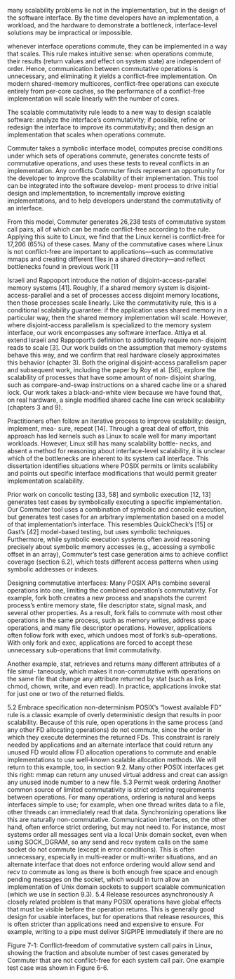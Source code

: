 many scalability problems lie not in the implementation, but in the design of the software interface. By the time developers have an implementation, a workload, and the hardware to demonstrate a bottleneck, interface-level solutions may be impractical or impossible.

whenever interface operations commute, they can be implemented in a way that scales.
This rule makes intuitive sense: when operations commute, their results (return values and effect on system state) are independent of order. Hence, communication between commutative operations is unnecessary, and eliminating it yields a conflict-free implementation. On modern shared-memory multicores, conflict-free operations can execute entirely from per-core caches, so the performance of a conflict-free implementation will scale linearly with the number of cores.


The scalable commutativity rule leads to a new way to design scalable software: analyze the interface’s commutativity; if possible, refine or redesign the interface to improve its commutativity; and then design an implementation that scales when operations commute.


 Commuter takes a symbolic interface model, computes precise conditions under which sets of operations commute, generates concrete tests of commutative operations, and uses these tests to reveal conflicts in an implementation. Any conflicts Commuter finds represent an opportunity for the developer to improve the scalability of their implementation. This tool can be integrated into the software develop- ment process to drive initial design and implementation, to incrementally improve existing implementations, and to help developers understand the commutativity of an interface.

From this model, Commuter generates 26,238 tests of commutative system call pairs, all of which can be made conflict-free according to the rule. Applying this suite to Linux, we find that the Linux kernel is conflict-free for 17,206 (65%) of these cases. Many of the commutative cases where Linux is not conflict-free are important to applications—such as commutative mmaps and creating different files in a shared directory—and reflect bottlenecks found in previous work [11


Israeli and Rappoport introduce the notion of disjoint-access-parallel memory systems [41]. Roughly, if a shared memory system is disjoint-access-parallel and a set of processes access disjoint memory locations, then those processes scale linearly. Like the commutativity rule, this is a conditional scalability guarantee: if the application uses shared memory in a particular way, then the shared memory implementation will scale. However, where disjoint-access parallelism is specialized to the memory system interface, our work encompasses any software interface. Attiya et al. extend Israeli and Rappoport’s definition to additionally require non- disjoint reads to scale [3]. Our work builds on the assumption that memory systems behave this way, and we confirm that real hardware closely approximates this behavior (chapter 3).
Both the original disjoint-access parallelism paper and subsequent work, including the paper by Roy et al. [56], explore the scalability of processes that have some amount of non- disjoint sharing, such as compare-and-swap instructions on a shared cache line or a shared lock. Our work takes a black-and-white view because we have found that, on real hardware, a single modified shared cache line can wreck scalability (chapters 3 and 9).

Practitioners often follow an iterative process to improve scalability: design, implement, mea- sure, repeat [14]. Through a great deal of effort, this approach has led kernels such as Linux to scale well for many important workloads. However, Linux still has many scalability bottle- necks, and absent a method for reasoning about interface-level scalability, it is unclear which of the bottlenecks are inherent to its system call interface. This dissertation identifies situations where POSIX permits or limits scalability and points out specific interface modifications that would permit greater implementation scalability.


Prior work on concolic testing [33, 58] and symbolic execution [12, 13] generates test cases by symbolically executing a specific implementation. Our Commuter tool uses a combination of symbolic and concolic execution, but generates test cases for an arbitrary implementation based on a model of that implementation’s interface. This resembles QuickCheck’s [15] or Gast’s [42] model-based testing, but uses symbolic techniques. Furthermore, while symbolic execution systems often avoid reasoning precisely about symbolic memory accesses (e.g., accessing a symbolic offset in an array), Commuter’s test case generation aims to achieve conflict coverage (section 6.2), which tests different access patterns when using symbolic addresses or indexes.


Designing commutative interfaces:
Many POSIX APIs combine several operations into one, limiting the combined operation’s commutativity. For example, fork both creates a new process and snapshots the current process’s entire memory state, file descriptor state, signal mask, and several other properties. As a result, fork fails to commute with most other operations in the same process, such as memory writes, address space operations, and many file descriptor operations. However, applications often follow fork with exec, which undoes most of fork’s sub-operations. With only fork and exec, applications are forced to accept these unnecessary sub-operations that limit commutativity.

Another example, stat, retrieves and returns many different attributes of a file simul- taneously, which makes it non-commutative with operations on the same file that change any attribute returned by stat (such as link, chmod, chown, write, and even read). In practice, applications invoke stat for just one or two of the returned fields.

5.2 Embrace specification non-determinism
POSIX’s “lowest available FD” rule is a classic example of overly deterministic design that results in poor scalability. Because of this rule, open operations in the same process (and any other FD allocating operations) do not commute, since the order in which they execute determines the returned FDs. This constraint is rarely needed by applications and an alternate interface that could return any unused FD would allow FD allocation operations to commute and enable implementations to use well-known scalable allocation methods. We will return to this example, too, in section 9.2. Many other POSIX interfaces get this right: mmap can return any unused virtual address and creat can assign any unused inode number to a new file.
5.3 Permit weak ordering
Another common source of limited commutativity is strict ordering requirements between operations. For many operations, ordering is natural and keeps interfaces simple to use; for example, when one thread writes data to a file, other threads can immediately read that data. Synchronizing operations like this are naturally non-commutative. Communication interfaces, on the other hand, often enforce strict ordering, but may not need to. For instance, most systems order all messages sent via a local Unix domain socket, even when using SOCK_DGRAM, so any send and recv system calls on the same socket do not commute (except in error conditions). This is often unnecessary, especially in multi-reader or multi-writer situations, and an alternate interface that does not enforce ordering would allow send and recv to commute as long as there is both enough free space and enough pending messages on the socket, which would in turn allow an implementation of Unix domain sockets to support scalable communication (which we use in section 9.3).
5.4 Release resources asynchronously
A closely related problem is that many POSIX operations have global effects that must be visible before the operation returns. This is generally good design for usable interfaces, but for operations that release resources, this is often stricter than applications need and expensive to ensure. For example, writing to a pipe must deliver SIGPIPE immediately if there are no



Figure 7-1: Conflict-freedom of commutative system call pairs in Linux, showing the fraction and absolute number of test cases generated by Commuter that are not conflict-free for each system call pair. One example test case was shown in Figure 6-6.


